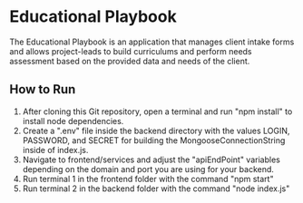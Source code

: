 # Educational Playbook
The Educational Playbook is an application that manages client intake forms and allows project-leads to build curriculums and perform needs assessment based on the provided data and needs of the client.


## How to Run

1. After cloning this Git repository, open a terminal and run "npm install" to install node dependencies.
2. Create a ".env" file inside the backend directory with the values LOGIN, PASSWORD, and SECRET for building the MongooseConnectionString inside of index.js.
3. Navigate to frontend/services and adjust the "apiEndPoint" variables depending on the domain and port you are using for your backend.
4. Run terminal 1 in the frontend folder with the command "npm start"
5. Run terminal 2 in the backend folder with the command "node index.js"

